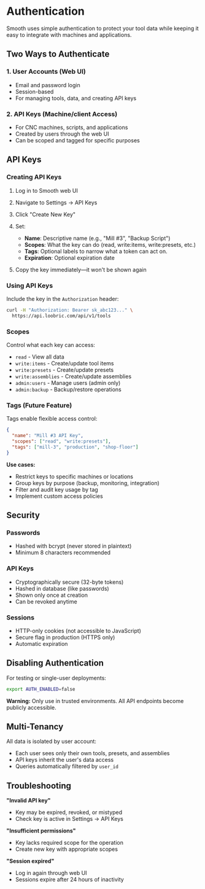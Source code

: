 # Authentication

Smooth uses simple authentication to protect your tool data while keeping it easy to integrate with machines and applications.

## Two Ways to Authenticate

### 1. User Accounts (Web UI)
- Email and password login
- Session-based
- For managing tools, data, and creating API keys

### 2. API Keys (Machine/client Access)
- For CNC machines, scripts, and applications
- Created by users through the web UI
- Can be scoped and tagged for specific purposes

## API Keys

### Creating API Keys

1. Log in to Smooth web UI
2. Navigate to Settings → API Keys
3. Click "Create New Key"
4. Set:
   - **Name**: Descriptive name (e.g., "Mill #3", "Backup Script")
   - **Scopes**: What the key can do (read, write:items, write:presets, etc.)
   - **Tags**: Optional labels to narrow what a token can act on.
   - **Expiration**: Optional expiration date

5. Copy the key immediately—it won't be shown again

### Using API Keys

Include the key in the `Authorization` header:

```bash
curl -H "Authorization: Bearer sk_abc123..." \
  https://api.loobric.com/api/v1/tools
```

### Scopes

Control what each key can access:

- `read` - View all data
- `write:items` - Create/update tool items
- `write:presets` - Create/update presets
- `write:assemblies` - Create/update assemblies
- `admin:users` - Manage users (admin only)
- `admin:backup` - Backup/restore operations

### Tags (Future Feature)

Tags enable flexible access control:

```json
{
  "name": "Mill #3 API Key",
  "scopes": ["read", "write:presets"],
  "tags": ["mill-3", "production", "shop-floor"]
}
```

**Use cases:**
- Restrict keys to specific machines or locations
- Group keys by purpose (backup, monitoring, integration)
- Filter and audit key usage by tag
- Implement custom access policies

## Security

### Passwords
- Hashed with bcrypt (never stored in plaintext)
- Minimum 8 characters recommended

### API Keys
- Cryptographically secure (32-byte tokens)
- Hashed in database (like passwords)
- Shown only once at creation
- Can be revoked anytime

### Sessions
- HTTP-only cookies (not accessible to JavaScript)
- Secure flag in production (HTTPS only)
- Automatic expiration

## Disabling Authentication

For testing or single-user deployments:

```bash
export AUTH_ENABLED=false
```

**Warning:** Only use in trusted environments. All API endpoints become publicly accessible.

## Multi-Tenancy

All data is isolated by user account:
- Each user sees only their own tools, presets, and assemblies
- API keys inherit the user's data access
- Queries automatically filtered by `user_id`

## Troubleshooting

**"Invalid API key"**
- Key may be expired, revoked, or mistyped
- Check key is active in Settings → API Keys

**"Insufficient permissions"**
- Key lacks required scope for the operation
- Create new key with appropriate scopes

**"Session expired"**
- Log in again through web UI
- Sessions expire after 24 hours of inactivity

